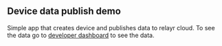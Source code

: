## Device data publish demo

Simple app that creates device and publishes data to relayr cloud.
To see the data go to [developer dashboard](https://developer.relayr.io/dashboard/devices) to see the data.